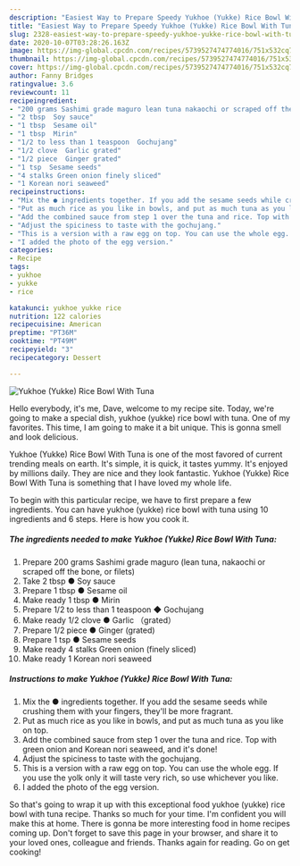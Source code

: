 ```yaml
---
description: "Easiest Way to Prepare Speedy Yukhoe (Yukke) Rice Bowl With Tuna"
title: "Easiest Way to Prepare Speedy Yukhoe (Yukke) Rice Bowl With Tuna"
slug: 2328-easiest-way-to-prepare-speedy-yukhoe-yukke-rice-bowl-with-tuna
date: 2020-10-07T03:28:26.163Z
image: https://img-global.cpcdn.com/recipes/5739527474774016/751x532cq70/yukhoe-yukke-rice-bowl-with-tuna-recipe-main-photo.jpg
thumbnail: https://img-global.cpcdn.com/recipes/5739527474774016/751x532cq70/yukhoe-yukke-rice-bowl-with-tuna-recipe-main-photo.jpg
cover: https://img-global.cpcdn.com/recipes/5739527474774016/751x532cq70/yukhoe-yukke-rice-bowl-with-tuna-recipe-main-photo.jpg
author: Fanny Bridges
ratingvalue: 3.6
reviewcount: 11
recipeingredient:
- "200 grams Sashimi grade maguro lean tuna nakaochi or scraped off the bone or filets"
- "2 tbsp  Soy sauce"
- "1 tbsp  Sesame oil"
- "1 tbsp  Mirin"
- "1/2 to less than 1 teaspoon  Gochujang"
- "1/2 clove  Garlic grated"
- "1/2 piece  Ginger grated"
- "1 tsp  Sesame seeds"
- "4 stalks Green onion finely sliced"
- "1 Korean nori seaweed"
recipeinstructions:
- "Mix the ● ingredients together. If you add the sesame seeds while crushing them with your fingers, they&#39;ll be more fragrant."
- "Put as much rice as you like in bowls, and put as much tuna as you like on top."
- "Add the combined sauce from step 1 over the tuna and rice. Top with green onion and Korean nori seaweed, and it&#39;s done!"
- "Adjust the spiciness to taste with the gochujang."
- "This is a version with a raw egg on top. You can use the whole egg. If you use the yolk only it will taste very rich, so use whichever you like."
- "I added the photo of the egg version."
categories:
- Recipe
tags:
- yukhoe
- yukke
- rice

katakunci: yukhoe yukke rice 
nutrition: 122 calories
recipecuisine: American
preptime: "PT36M"
cooktime: "PT49M"
recipeyield: "3"
recipecategory: Dessert

---
```



![Yukhoe (Yukke) Rice Bowl With Tuna](https://img-global.cpcdn.com/recipes/5739527474774016/751x532cq70/yukhoe-yukke-rice-bowl-with-tuna-recipe-main-photo.jpg)

Hello everybody, it's me, Dave, welcome to my recipe site. Today, we're going to make a special dish, yukhoe (yukke) rice bowl with tuna. One of my favorites. This time, I am going to make it a bit unique. This is gonna smell and look delicious.



Yukhoe (Yukke) Rice Bowl With Tuna is one of the most favored of current trending meals on earth. It's simple, it is quick, it tastes yummy. It's enjoyed by millions daily. They are nice and they look fantastic. Yukhoe (Yukke) Rice Bowl With Tuna is something that I have loved my whole life.


To begin with this particular recipe, we have to first prepare a few ingredients. You can have yukhoe (yukke) rice bowl with tuna using 10 ingredients and 6 steps. Here is how you cook it.

<!--inarticleads1-->

##### The ingredients needed to make Yukhoe (Yukke) Rice Bowl With Tuna:

1. Prepare 200 grams Sashimi grade maguro (lean tuna, nakaochi or scraped off the bone, or filets)
1. Take 2 tbsp ● Soy sauce
1. Prepare 1 tbsp ● Sesame oil
1. Make ready 1 tbsp ● Mirin
1. Prepare 1/2 to less than 1 teaspoon ◆ Gochujang
1. Make ready 1/2 clove ● Garlic （grated）
1. Prepare 1/2 piece ● Ginger (grated)
1. Prepare 1 tsp ● Sesame seeds
1. Make ready 4 stalks Green onion (finely sliced)
1. Make ready 1 Korean nori seaweed




<!--inarticleads2-->

##### Instructions to make Yukhoe (Yukke) Rice Bowl With Tuna:

1. Mix the ● ingredients together. If you add the sesame seeds while crushing them with your fingers, they&#39;ll be more fragrant.
1. Put as much rice as you like in bowls, and put as much tuna as you like on top.
1. Add the combined sauce from step 1 over the tuna and rice. Top with green onion and Korean nori seaweed, and it&#39;s done!
1. Adjust the spiciness to taste with the gochujang.
1. This is a version with a raw egg on top. You can use the whole egg. If you use the yolk only it will taste very rich, so use whichever you like.
1. I added the photo of the egg version.




So that's going to wrap it up with this exceptional food yukhoe (yukke) rice bowl with tuna recipe. Thanks so much for your time. I'm confident you will make this at home. There is gonna be more interesting food in home recipes coming up. Don't forget to save this page in your browser, and share it to your loved ones, colleague and friends. Thanks again for reading. Go on get cooking!
